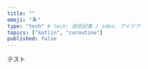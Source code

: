 ```yaml
---
title: ""
emoji: "🏝️"
type: "tech" # tech: 技術記事 / idea: アイデア
topics: ["kotlin", "coroutine"]
published: false
---
```


テスト
